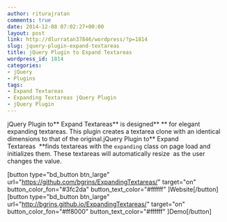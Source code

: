 ```yaml
---
author: riturajratan
comments: true
date: 2014-12-08 07:02:27+00:00
layout: post
link: http://dlurratan37846/wordpress/?p=1814
slug: jquery-plugin-expand-textareas
title: jQuery Plugin to Expand Textareas
wordpress_id: 1814
categories:
- jQuery
- Plugins
tags:
- Expand Textareas
- Expanding Textareas jQuery Plugin
- jQuery Plugin
---
```


jQuery Plugin to** Expand Textareas** is designed** ** for elegant expanding textareas. This plugin creates a textarea clone with an identical dimensions to that of the original.jQuery Plugin to** Expand Textareas  **finds textareas with the `expanding` class on page load and initializes them. These textareas will automatically resize  as the user changes the value.

[button type="bd_button btn_large" url="https://github.com/bgrins/ExpandingTextareas/" target="on" button_color_fon="#3fc2da" button_text_color="#ffffff" ]Website[/button] [button type="bd_button btn_large" url="http://bgrins.github.io/ExpandingTextareas/" target="on" button_color_fon="#ff8000" button_text_color="#ffffff" ]Demo[/button]
